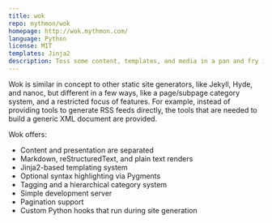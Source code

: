 ```yaml
---
title: wok 
repo: mythmon/wok
homepage: http://wok.mythmon.com/
language: Python
license: MIT
templates: Jinja2
description: Toss some content, templates, and media in a pan and fry it up!
---
```


Wok is similar in concept to other static site generators, like Jekyll, Hyde,
and nanoc, but different in a few ways, like a page/subpage category system,
and a restricted focus of features. For example, instead of providing tools to
generate RSS feeds directly, the tools that are needed to build a generic XML
document are provided.

Wok offers: 

* Content and presentation are separated
* Markdown, reStructuredText, and plain text renders
* Jinja2-based templating system
* Optional syntax highlighting via Pygments
* Tagging and a hierarchical category system
* Simple development server
* Pagination support
* Custom Python hooks that run during site generation

